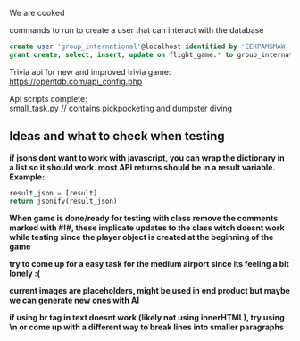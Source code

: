 We are cooked

commands to run to create a user that can interact with the database
``` sql
create user 'group_international'@localhost identified by 'EEKPAMSMAW';
grant create, select, insert, update on flight_game.* to group_international@localhost;
```

Trivia api for new and improved trivia game: https://opentdb.com/api_config.php

Api scripts complete: 
<br>small_task.py // contains pickpocketing and dumpster diving 

## Ideas and what to check when testing
**if jsons dont want to work with javascript, you can wrap the dictionary in a list so it should work. most API returns should be in a result variable. Example:**
``` python
result_json = [result]
return jsonify(result_json)
```
**When game is done/ready for testing with class remove the comments marked with #!#, these implicate updates to the class witch doesnt work while testing since the player object is created at the beginning of the game**

**try to come up for a easy task for the medium airport since its feeling a bit lonely :(**

**current images are placeholders, might be used in end product but maybe we can generate new ones with AI**

**if using br tag in text doesnt work (likely not using innerHTML), try using \n or come up with a different way to break lines into smaller paragraphs**
